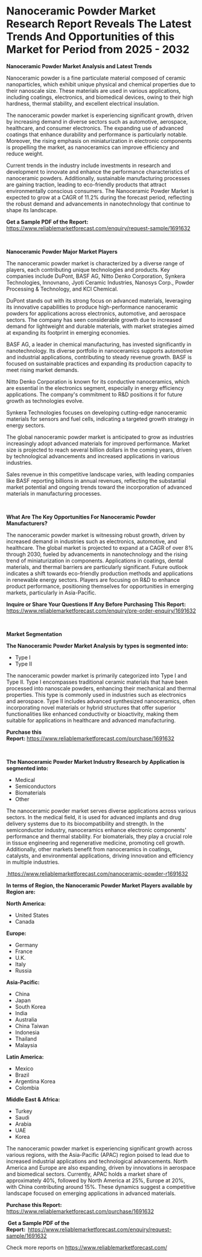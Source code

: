 <p><h1>Nanoceramic Powder Market Research Report Reveals The Latest Trends And Opportunities of this Market for Period from 2025 - 2032</h1></p><p><strong>Nanoceramic Powder Market Analysis and Latest Trends</strong></p>
<p><p>Nanoceramic powder is a fine particulate material composed of ceramic nanoparticles, which exhibit unique physical and chemical properties due to their nanoscale size. These materials are used in various applications, including coatings, electronics, and biomedical devices, owing to their high hardness, thermal stability, and excellent electrical insulation. </p><p>The nanoceramic powder market is experiencing significant growth, driven by increasing demand in diverse sectors such as automotive, aerospace, healthcare, and consumer electronics. The expanding use of advanced coatings that enhance durability and performance is particularly notable. Moreover, the rising emphasis on miniaturization in electronic components is propelling the market, as nanoceramics can improve efficiency and reduce weight.</p><p>Current trends in the industry include investments in research and development to innovate and enhance the performance characteristics of nanoceramic powders. Additionally, sustainable manufacturing processes are gaining traction, leading to eco-friendly products that attract environmentally conscious consumers. The Nanoceramic Powder Market is expected to grow at a CAGR of 11.2% during the forecast period, reflecting the robust demand and advancements in nanotechnology that continue to shape its landscape.</p></p>
<p><strong>Get a Sample PDF of the Report:&nbsp;</strong> <a href="https://www.reliablemarketforecast.com/enquiry/request-sample/1691632?utm_campaign=2413&utm_medium=2&utm_source=Github&utm_content=ia&utm_term=27032025&utm_id=nanoceramic-powder">https://www.reliablemarketforecast.com/enquiry/request-sample/1691632</a></p>
<p>&nbsp;</p>
<p><strong>Nanoceramic Powder Major Market Players</strong></p>
<p><p>The nanoceramic powder market is characterized by a diverse range of players, each contributing unique technologies and products. Key companies include DuPont, BASF AG, Nitto Denko Corporation, Synkera Technologies, Innovnano, Jyoti Ceramic Industries, Nanosys Corp., Powder Processing & Technology, and KCI Chemical. </p><p>DuPont stands out with its strong focus on advanced materials, leveraging its innovative capabilities to produce high-performance nanoceramic powders for applications across electronics, automotive, and aerospace sectors. The company has seen considerable growth due to increased demand for lightweight and durable materials, with market strategies aimed at expanding its footprint in emerging economies.</p><p>BASF AG, a leader in chemical manufacturing, has invested significantly in nanotechnology. Its diverse portfolio in nanoceramics supports automotive and industrial applications, contributing to steady revenue growth. BASF is focused on sustainable practices and expanding its production capacity to meet rising market demands.</p><p>Nitto Denko Corporation is known for its conductive nanoceramics, which are essential in the electronics segment, especially in energy efficiency applications. The company's commitment to R&D positions it for future growth as technologies evolve.</p><p>Synkera Technologies focuses on developing cutting-edge nanoceramic materials for sensors and fuel cells, indicating a targeted growth strategy in energy sectors. </p><p>The global nanoceramic powder market is anticipated to grow as industries increasingly adopt advanced materials for improved performance. Market size is projected to reach several billion dollars in the coming years, driven by technological advancements and increased applications in various industries.</p><p>Sales revenue in this competitive landscape varies, with leading companies like BASF reporting billions in annual revenues, reflecting the substantial market potential and ongoing trends toward the incorporation of advanced materials in manufacturing processes.</p></p>
<p>&nbsp;</p>
<p><strong>What Are The Key Opportunities For Nanoceramic Powder Manufacturers?</strong></p>
<p><p>The nanoceramic powder market is witnessing robust growth, driven by increased demand in industries such as electronics, automotive, and healthcare. The global market is projected to expand at a CAGR of over 8% through 2030, fueled by advancements in nanotechnology and the rising trend of miniaturization in components. Applications in coatings, dental materials, and thermal barriers are particularly significant. Future outlook indicates a shift towards eco-friendly production methods and applications in renewable energy sectors. Players are focusing on R&D to enhance product performance, positioning themselves for opportunities in emerging markets, particularly in Asia-Pacific.</p></p>
<p><strong>Inquire or Share Your Questions If Any Before Purchasing This Report:</strong> <a href="https://www.reliablemarketforecast.com/enquiry/pre-order-enquiry/1691632?utm_campaign=2413&utm_medium=2&utm_source=Github&utm_content=ia&utm_term=27032025&utm_id=nanoceramic-powder">https://www.reliablemarketforecast.com/enquiry/pre-order-enquiry/1691632</a></p>
<p>&nbsp;</p>
<p><strong>Market Segmentation</strong></p>
<p><strong>The Nanoceramic Powder Market Analysis by types is segmented into:</strong></p>
<p><ul><li>Type I</li><li>Type II</li></ul></p>
<p><p>The nanoceramic powder market is primarily categorized into Type I and Type II. Type I encompasses traditional ceramic materials that have been processed into nanoscale powders, enhancing their mechanical and thermal properties. This type is commonly used in industries such as electronics and aerospace. Type II includes advanced synthesized nanoceramics, often incorporating novel materials or hybrid structures that offer superior functionalities like enhanced conductivity or bioactivity, making them suitable for applications in healthcare and advanced manufacturing.</p></p>
<p><strong>Purchase this Report:&nbsp;</strong><a href="https://www.reliablemarketforecast.com/purchase/1691632?utm_campaign=2413&utm_medium=2&utm_source=Github&utm_content=ia&utm_term=27032025&utm_id=nanoceramic-powder">https://www.reliablemarketforecast.com/purchase/1691632</a></p>
<p>&nbsp;</p>
<p><strong>The Nanoceramic Powder Market Industry Research by Application is segmented into:</strong></p>
<p><ul><li>Medical</li><li>Semiconductors</li><li>Biomaterials</li><li>Other</li></ul></p>
<p><p>The nanoceramic powder market serves diverse applications across various sectors. In the medical field, it is used for advanced implants and drug delivery systems due to its biocompatibility and strength. In the semiconductor industry, nanoceramics enhance electronic components' performance and thermal stability. For biomaterials, they play a crucial role in tissue engineering and regenerative medicine, promoting cell growth. Additionally, other markets benefit from nanoceramics in coatings, catalysts, and environmental applications, driving innovation and efficiency in multiple industries.</p></p>
<p><a href="https://www.reliablemarketforecast.com/nanoceramic-powder-r1691632?utm_campaign=2413&utm_medium=2&utm_source=Github&utm_content=ia&utm_term=27032025&utm_id=nanoceramic-powder">&nbsp;https://www.reliablemarketforecast.com/nanoceramic-powder-r1691632</a></p>
<p><strong>In terms of Region, the Nanoceramic Powder Market Players available by Region are:</strong></p>
<p>
    <p> <strong> North America: </strong>
        <ul>
            <li>United States</li>
            <li>Canada</li>
        </ul>
        </p> 
    <p> <strong> Europe: </strong>
        <ul>
            <li>Germany</li>
            <li>France</li>
            <li>U.K.</li>
            <li>Italy</li>
            <li>Russia</li>
        </ul>
        </p> 
    <p> <strong> Asia-Pacific: </strong>
        <ul>
            <li>China</li>
            <li>Japan</li>
            <li>South Korea</li>
            <li>India</li>
            <li>Australia</li>
            <li>China Taiwan</li>
            <li>Indonesia</li>
            <li>Thailand</li>
            <li>Malaysia</li>
        </ul>
        </p> 
    <p> <strong> Latin America: </strong>
        <ul>
            <li>Mexico</li>
            <li>Brazil</li>
            <li>Argentina Korea</li>
            <li>Colombia</li>
        </ul>
        </p> 
    <p> <strong> Middle East & Africa: </strong>
        <ul>
            <li>Turkey</li>
            <li>Saudi</li>
            <li>Arabia</li>
            <li>UAE</li>
            <li>Korea</li>
        </ul>
    </p>
    </p>
<p><p>The nanoceramic powder market is experiencing significant growth across various regions, with the Asia-Pacific (APAC) region poised to lead due to increased industrial applications and technological advancements. North America and Europe are also expanding, driven by innovations in aerospace and biomedical sectors. Currently, APAC holds a market share of approximately 40%, followed by North America at 25%, Europe at 20%, with China contributing around 15%. These dynamics suggest a competitive landscape focused on emerging applications in advanced materials.</p></p>
<p><strong>Purchase this Report: </strong><a href="https://www.reliablemarketforecast.com/purchase/1691632?utm_campaign=2413&utm_medium=2&utm_source=Github&utm_content=ia&utm_term=27032025&utm_id=nanoceramic-powder">https://www.reliablemarketforecast.com/purchase/1691632</a></p>
<p>&nbsp;<strong>Get a Sample PDF of the Report:&nbsp;&nbsp;</strong><a href="https://www.reliablemarketforecast.com/enquiry/request-sample/1691632?utm_campaign=2413&utm_medium=2&utm_source=Github&utm_content=ia&utm_term=27032025&utm_id=nanoceramic-powder">https://www.reliablemarketforecast.com/enquiry/request-sample/1691632</a></p>
<p><strong></strong></p>
<p>Check more reports on <a href="https://www.reliablemarketforecast.com/?utm_campaign=2413&utm_medium=2&utm_source=Github&utm_content=ia&utm_term=27032025&utm_id=nanoceramic-powder">https://www.reliablemarketforecast.com/</a></p>